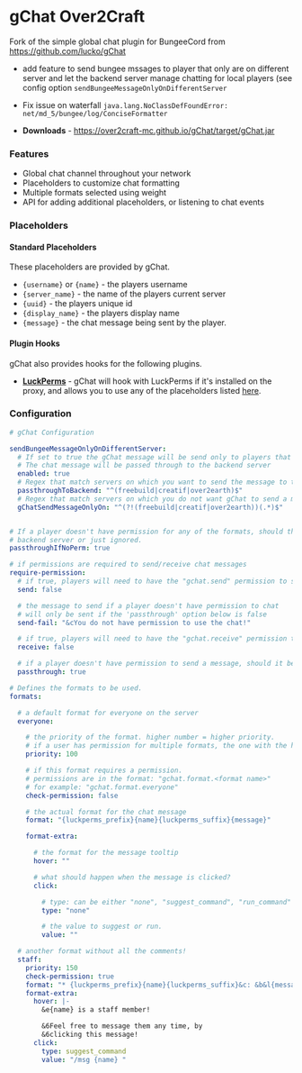 # gChat Over2Craft
Fork of the simple global chat plugin for BungeeCord from https://github.com/lucko/gChat
* add feature to send bungee mssages to player that only are on different server and let the backend server manage chatting for local players (see config option `sendBungeeMessageOnlyOnDifferentServer`
* Fix issue on waterfall `java.lang.NoClassDefFoundError: net/md_5/bungee/log/ConciseFormatter`

* **Downloads** - <https://over2craft-mc.github.io/gChat/target/gChat.jar>

### Features
* Global chat channel throughout your network
* Placeholders to customize chat formatting
* Multiple formats selected using weight
* API for adding additional placeholders, or listening to chat events

### Placeholders
#### Standard Placeholders
These placeholders are provided by gChat.

* `{username}` or `{name}` - the players username
* `{server_name}` - the name of the players current server
* `{uuid}` - the players unique id
* `{display_name}` - the players display name
* `{message}` - the chat message being sent by the player.

#### Plugin Hooks
gChat also provides hooks for the following plugins.

* [**LuckPerms**](https://github.com/lucko/LuckPerms) - gChat will hook with LuckPerms if it's installed on the proxy, and allows you to use any of the placeholders listed [here](https://github.com/lucko/LuckPerms/wiki/PlaceholderAPI).

### Configuration
```yaml
# gChat Configuration

sendBungeeMessageOnlyOnDifferentServer:
  # If set to true the gChat message will be send only to players that are on a different server than the player who sent the message.
  # The chat message will be passed through to the backend server
  enabled: true
  # Regex that match servers on which you want to send the message to the backend server of the sender
  passthroughToBackend: "^(freebuild|creatif|over2earth)$"
  # Regex that match servers on which you do not want gChat to send a message to players on the same backend as the sender
  gChatSendMessageOnlyOn: "^(?!(freebuild|creatif|over2earth))(.*)$"


# If a player doesn't have permission for any of the formats, should the chat message be passed through to the
# backend server or just ignored.
passthroughIfNoPerm: true

# if permissions are required to send/receive chat messages
require-permission:
  # if true, players will need to have the "gchat.send" permission to send messages
  send: false

  # the message to send if a player doesn't have permission to chat
  # will only be sent if the 'passthrough' option below is false
  send-fail: "&cYou do not have permission to use the chat!"

  # if true, players will need to have the "gchat.receive" permission to receive messages
  receive: false

  # if a player doesn't have permission to send a message, should it be passed through to the backend server?
  passthrough: true

# Defines the formats to be used.
formats:

  # a default format for everyone on the server
  everyone:

    # the priority of the format. higher number = higher priority.
    # if a user has permission for multiple formats, the one with the highest priority will be used.
    priority: 100

    # if this format requires a permission.
    # permissions are in the format: "gchat.format.<format name>"
    # for example: "gchat.format.everyone"
    check-permission: false

    # the actual format for the chat message
    format: "{luckperms_prefix}{name}{luckperms_suffix}{message}"

    format-extra:

      # the format for the message tooltip
      hover: ""

      # what should happen when the message is clicked?
      click:

        # type: can be either "none", "suggest_command", "run_command" or "open_url"
        type: "none"

        # the value to suggest or run.
        value: ""

  # another format without all the comments!
  staff:
    priority: 150
    check-permission: true
    format: "* {luckperms_prefix}{name}{luckperms_suffix}&c: &b&l{message}"
    format-extra:
      hover: |-
        &e{name} is a staff member!

        &6Feel free to message them any time, by
        &6clicking this message!
      click:
        type: suggest_command
        value: "/msg {name} "

```
